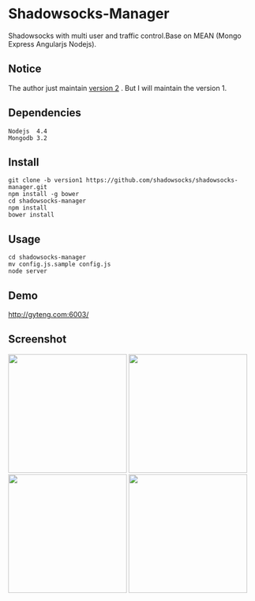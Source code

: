 Shadowsocks-Manager
===================

Shadowsocks with multi user and traffic control.Base on MEAN (Mongo Express Angularjs Nodejs).

Notice
------
The author just maintain [version 2](https://github.com/shadowsocks/shadowsocks-manager) .
But I will maintain the version 1.

Dependencies
------------

    Nodejs  4.4
    Mongodb 3.2

Install
-------

    git clone -b version1 https://github.com/shadowsocks/shadowsocks-manager.git
    npm install -g bower
    cd shadowsocks-manager
    npm install
    bower install

Usage
-----

    cd shadowsocks-manager
    mv config.js.sample config.js
    node server

Demo
----

http://gyteng.com:6003/

Screenshot
----------

<img src="https://github.com/shadowsocks/shadowsocks-manager/blob/version1/wiki/img/Screenshot0.png" width="240">
<img src="https://github.com/shadowsocks/shadowsocks-manager/blob/version1/wiki/img/Screenshot1.png" width="240">
<img src="https://github.com/shadowsocks/shadowsocks-manager/blob/version1/wiki/img/Screenshot2.png" width="240">
<img src="https://github.com/shadowsocks/shadowsocks-manager/blob/version1/wiki/img/Screenshot3.png" width="240">
